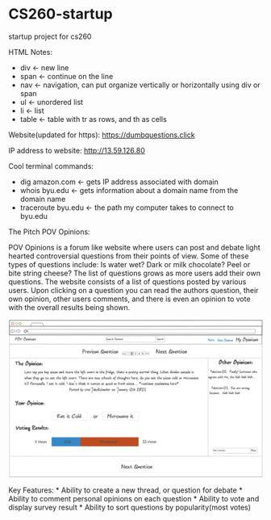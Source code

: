 # CS260-startup
startup project for cs260

HTML Notes:
  * div <- new line
  * span <- continue on the line
  * nav <- navigation, can put organize vertically or horizontally using div or span
  * ul <- unordered list
  * li <- list
  * table <- table with tr as rows, and th as cells


Website(updated for https): https://dumbquestions.click

IP address to website: http://13.59.126.80

Cool terminal commands:
   * dig amazon.com <- gets IP address associated with domain 
   * whois byu.edu <- gets information about a domain name from the domain name
   * traceroute byu.edu <- the path my computer takes to connect to byu.edu

The Pitch
POV Opinions:

POV Opinions is a forum like website where users can post and debate light hearted controversial questions from their points of view. Some of these types of questions include: Is water wet? Dark or milk chocolate? Peel or bite string cheese? The list of questions grows as more users add their own questions. 
The website consists of a list of questions posted by various users. Upon clicking on a question you can read the authors question, their own opinion, other users comments, and there is even an opinion to vote with the overall results being shown.

![alt text](https://github.com/bluegunnar15/CS260-startup/blob/3ae3f62ee506f480796333195f5fcd4487e59afd/images/POV_Opinions.png)

Key Features:
    * Ability to create a new thread, or question for debate
    * Ability to comment personal opinions on each question
    * Ability to vote and display survey result
    * Ability to sort questions by popularity(most votes) 
